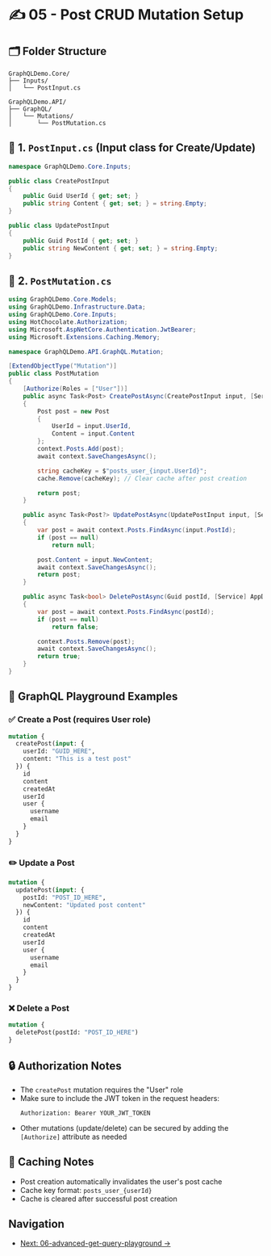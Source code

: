 # ✍️ 05 - Post CRUD Mutation Setup

## 🗂️ Folder Structure

```
GraphQLDemo.Core/
├── Inputs/
│   └── PostInput.cs

GraphQLDemo.API/
├── GraphQL/
│   └── Mutations/
│       └── PostMutation.cs
```

## 📌 1. `PostInput.cs` (Input class for Create/Update)

```csharp
namespace GraphQLDemo.Core.Inputs;

public class CreatePostInput
{
    public Guid UserId { get; set; }
    public string Content { get; set; } = string.Empty;
}

public class UpdatePostInput
{
    public Guid PostId { get; set; }
    public string NewContent { get; set; } = string.Empty;
}
```

## 📌 2. `PostMutation.cs`

```csharp
using GraphQLDemo.Core.Models;
using GraphQLDemo.Infrastructure.Data;
using GraphQLDemo.Core.Inputs;
using HotChocolate.Authorization;
using Microsoft.AspNetCore.Authentication.JwtBearer;
using Microsoft.Extensions.Caching.Memory;

namespace GraphQLDemo.API.GraphQL.Mutation;

[ExtendObjectType("Mutation")]
public class PostMutation
{
    [Authorize(Roles = ["User"])]
    public async Task<Post> CreatePostAsync(CreatePostInput input, [Service] AppDbContext context, [Service] IMemoryCache cache)
    {
        Post post = new Post
        {
            UserId = input.UserId,
            Content = input.Content
        };
        context.Posts.Add(post);
        await context.SaveChangesAsync();

        string cacheKey = $"posts_user_{input.UserId}";
        cache.Remove(cacheKey); // Clear cache after post creation

        return post;
    }

    public async Task<Post?> UpdatePostAsync(UpdatePostInput input, [Service] AppDbContext context)
    {
        var post = await context.Posts.FindAsync(input.PostId);
        if (post == null)
            return null;

        post.Content = input.NewContent;
        await context.SaveChangesAsync();
        return post;
    }

    public async Task<bool> DeletePostAsync(Guid postId, [Service] AppDbContext context)
    {
        var post = await context.Posts.FindAsync(postId);
        if (post == null)
            return false;

        context.Posts.Remove(post);
        await context.SaveChangesAsync();
        return true;
    }
}
```

## 🧪 GraphQL Playground Examples

### ✅ Create a Post (requires User role)

```graphql
mutation {
  createPost(input: {
    userId: "GUID_HERE",
    content: "This is a test post"
  }) {
    id
    content
    createdAt
    userId
    user {
      username
      email
    }
  }
}
```

### ✏️ Update a Post

```graphql
mutation {
  updatePost(input: {
    postId: "POST_ID_HERE",
    newContent: "Updated post content"
  }) {
    id
    content
    createdAt
    userId
    user {
      username
      email
    }
  }
}
```

### ❌ Delete a Post

```graphql
mutation {
  deletePost(postId: "POST_ID_HERE")
}
```

## 🔒 Authorization Notes

- The `createPost` mutation requires the "User" role
- Make sure to include the JWT token in the request headers:
  ```
  Authorization: Bearer YOUR_JWT_TOKEN
  ```
- Other mutations (update/delete) can be secured by adding the `[Authorize]` attribute as needed

## 💾 Caching Notes

- Post creation automatically invalidates the user's post cache
- Cache key format: `posts_user_{userId}`
- Cache is cleared after successful post creation

## Navigation
- [Next: 06-advanced-get-query-playground →](06-advanced-get-query-playground.md)




